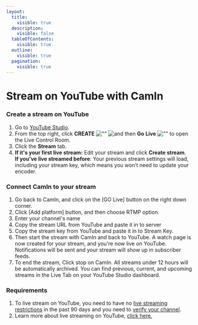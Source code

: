 ```yaml
---
layout:
  title:
    visible: true
  description:
    visible: false
  tableOfContents:
    visible: true
  outline:
    visible: true
  pagination:
    visible: true
---
```


# Stream on YouTube with CamIn

### Create a stream on YouTube&#x20;

1. Go to [YouTube Studio](http://studio.youtube.com/).
2. From the top right, click **CREATE** ![""](https://lh3.googleusercontent.com/hu-bHEKwJTWiRE9gp-DPEXaLyg-EOasyWJDPdlWn8gmyoWC-7dTOTnM9CC8GkmZBK5Z4=h36) ![and then](https://lh3.googleusercontent.com/QbWcYKta5vh\_4-OgUeFmK-JOB0YgLLoGh69P478nE6mKdfpWQniiBabjF7FVoCVXI0g=h36) **Go** **Live** ![""](https://lh3.googleusercontent.com/QCoxGCc1RyBoXIAoAc35c4OyUykI0WphLPP4TI38VjAEtge8DWpR0IG7yWUbaPb3kg=w36) to open the Live Control Room.
3. Click the **Stream** tab.
4. **If it's your first live stream:** Edit your stream and click **Create stream**.\
   **If you’ve live streamed before**: Your previous stream settings will load, including your stream key, which means you won’t need to update your encoder.

### Connect CamIn to your stream

1. Go back to CamIn, and click on the \[GO Live] button on the right down corner.
2. Click \[Add platform] button, and then choose RTMP option.
3. Enter your channel's name
4. Copy the stream URL from YouTube and paste it in to server
5. Copy the stream key from YouTube and paste it in to Stream Key.
6. Then start the stream with CamIn and back to YouTube. A watch page is now created for your stream, and you're now live on YouTube. Notifications will be sent and your stream will show up in subscriber feeds.
7. To end the stream, Click stop on CamIn. All streams under 12 hours will be automatically archived. You can find previous, current, and upcoming streams in the Live Tab on your YouTube Studio dashboard.

### Requirements

1. To live stream on YouTube, you need to have no [live streaming restrictions](https://support.google.com/youtube/answer/2853834) in the past 90 days and you need to [verify your channel](https://support.google.com/youtube/answer/171664).
2. Learn more about live streaming on YouTube, [click here.](https://support.google.com/youtube/topic/9257891?hl=en\&ref\_topic=9257610)

